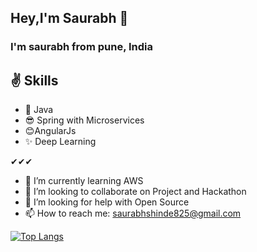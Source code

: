 ## Hey,I'm Saurabh 👋

### I'm saurabh from pune, India

## ✌ Skills 
- 🙌   Java
- 😎 Spring with Microservices
- 😊AngularJs
- ✨ Deep Learning

✔✔✔

- 🌱 I’m currently learning AWS
- 👯 I’m looking to collaborate on Project and Hackathon
- 🤔 I’m looking for help with Open Source
- 📫 How to reach me: saurabhshinde825@gmail.com

[![Top Langs](https://github-readme-stats.vercel.app/api/top-langs/?username=Saurabh1606)](https://github.com/anuraghazra/github-readme-stats)
